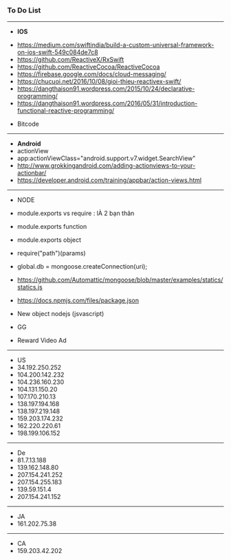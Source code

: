 ### To Do List
 
----------------
* **IOS**
- https://medium.com/swiftindia/build-a-custom-universal-framework-on-ios-swift-549c084de7c8
- https://github.com/ReactiveX/RxSwift
- https://github.com/ReactiveCocoa/ReactiveCocoa
- https://firebase.google.com/docs/cloud-messaging/
- https://chucuoi.net/2016/10/08/gioi-thieu-reactivex-swift/
- https://dangthaison91.wordpress.com/2015/10/24/declarative-programming/
- https://dangthaison91.wordpress.com/2016/05/31/introduction-functional-reactive-programming/
* Bitcode

------------------------------
* **Android**
* actionView
* app:actionViewClass="android.support.v7.widget.SearchView"
* http://www.grokkingandroid.com/adding-actionviews-to-your-actionbar/
* https://developer.android.com/training/appbar/action-views.html

-----------

* NODE
* module.exports vs require : lÀ 2 bạn thân
* module.exports function 
* module.exports object
* require("path")(params)
* global.db = mongoose.createConnection(uri);
* https://github.com/Automattic/mongoose/blob/master/examples/statics/statics.js
* https://docs.npmjs.com/files/package.json
* New object nodejs (jsvascript)

* GG 
* Reward Video Ad


----------------------
* US
* 34.192.250.252
* 104.200.142.232
* 104.236.160.230
* 104.131.150.20
* 107.170.210.13
* 138.197.194.168
* 138.197.219.148
* 159.203.174.232
* 162.220.220.61
* 198.199.106.152

----------------------
* De
* 81.7.13.188
* 139.162.148.80
* 207.154.241.252
* 207.154.255.183
* 139.59.151.4
* 207.154.241.152

----------------------
* JA
* 161.202.75.38
----------------------
* CA
* 159.203.42.202


